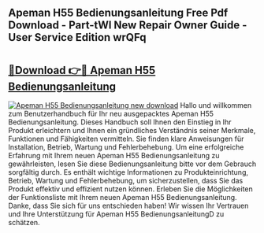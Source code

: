 ## Apeman H55 Bedienungsanleitung Free Pdf Download - Part-tWl New Repair Owner Guide - User Service Edition wrQFq

# <h2><a href="http://df4ktr1.blite.top/?on=Apeman+H55+Bedienungsanleitung">🔗Download 👉🔴 Apeman H55 Bedienungsanleitung</a></h2>

[![Apeman H55 Bedienungsanleitung new download](https://i.imgur.com/lujVjoI.png)](http://df4ktr1.blite.top/?on=Apeman+H55+Bedienungsanleitung)
Hallo und willkommen zum Benutzerhandbuch für Ihr neu ausgepacktes Apeman H55 Bedienungsanleitung. Dieses Handbuch soll Ihnen den Einstieg in Ihr Produkt erleichtern und Ihnen ein gründliches Verständnis seiner Merkmale, Funktionen und Fähigkeiten vermitteln. Sie finden klare Anweisungen für Installation, Betrieb, Wartung und Fehlerbehebung. Um eine erfolgreiche Erfahrung mit Ihrem neuen Apeman H55 Bedienungsanleitung zu gewährleisten, lesen Sie diese Bedienungsanleitung bitte vor dem Gebrauch sorgfältig durch. Es enthält wichtige Informationen zu Produkteinrichtung, Betrieb, Wartung und Fehlerbehebung, um sicherzustellen, dass Sie das Produkt effektiv und effizient nutzen können. Erleben Sie die Möglichkeiten der Funktionsliste mit Ihrem neuen Apeman H55 Bedienungsanleitung. Danke, dass Sie sich für uns entschieden haben! Wir wissen Ihr Vertrauen und Ihre Unterstützung für Apeman H55 BedienungsanleitungD zu schätzen.
